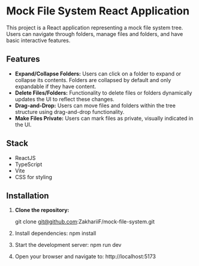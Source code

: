 # Mock File System React Application

This project is a React application representing a mock file system tree. Users can navigate through folders, manage files and folders, and have basic interactive features.

## Features

- **Expand/Collapse Folders:** Users can click on a folder to expand or collapse its contents. Folders are collapsed by default and only expandable if they have content.
- **Delete Files/Folders:** Functionality to delete files or folders dynamically updates the UI to reflect these changes.
- **Drag-and-Drop:** Users can move files and folders within the tree structure using drag-and-drop functionality.
- **Make Files Private:** Users can mark files as private, visually indicated in the UI.

## Stack

- ReactJS
- TypeScript
- Vite
- CSS for styling


## Installation

1. **Clone the repository:**

   git clone git@github.com:ZakhariiF/mock-file-system.git

2. Install dependencies:
   npm install

3. Start the development server:
   npm run dev

4. Open your browser and navigate to:
   http://localhost:5173




